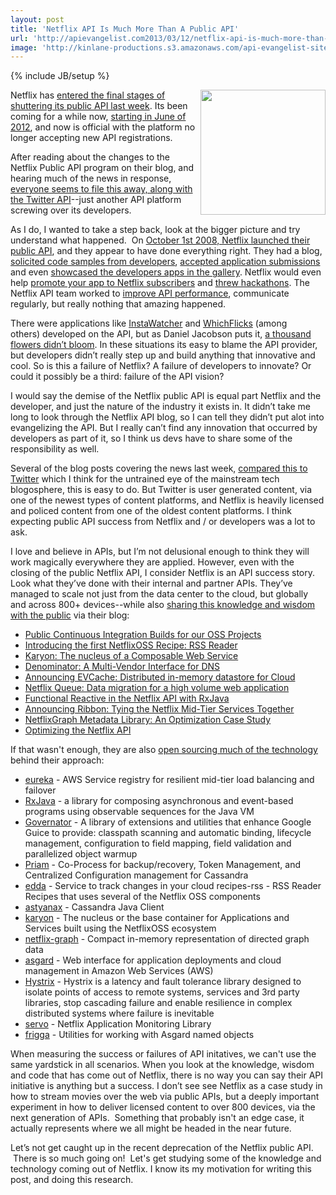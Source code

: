 ```yaml
---
layout: post
title: 'Netflix API Is Much More Than A Public API'
url: 'http://apievangelist.com2013/03/12/netflix-api-is-much-more-than-a-public-api/'
image: 'http://kinlane-productions.s3.amazonaws.com/api-evangelist-site/blog/netflix-square.png'
---
```

{% include JB/setup %}
<p>
     <img src=https://s3.amazonaws.com/kinlane-productions/api-evangelist/netflix/netflix-square.png  width=200 align=right />
</p>
<p>
     Netflix has <a href=http://developer.netflix.com/blog/read/Changes_to_the_Public_API_Program target=_blank>entered the final stages of shuttering its public API last week</a>. Its been coming for a while now, <a href=http://developer.netflix.com/blog/read/Upcoming_Changes_to_the_Netflix_API_Program target=_blank>starting in June of 2012</a>, and now is official with the platform no longer accepting new API registrations.
</p>
<p>
     After reading about the changes to the Netflix Public API program on their blog, and hearing much of the news in response, <a href=http://www.rethink-wireless.com/2013/03/11/netflix-public-api-program-retired.htm target=_blank>everyone seems to file this away, along with the Twitter API</a>--just another API platform screwing over its developers.
</p>
<p>
     As I do, I wanted to take a step back, look at the bigger picture and try understand what happened.  On <a href=http://readwrite.com/2008/09/30/netflix_api_launches_tomorrow target=_blank>October 1st 2008, Netflix launched their public API</a>, and they appear to have done everything right. They had a blog, <a href=http://developer.netflix.com/blog/read/Let_Us_Know_About_your_Libraries target=_blank>solicited code samples from developers</a>, <a href=http://developer.netflix.com/blog/read/App_Gallery_Open_for_Developer_Submissions target=_blank>accepted application submissions</a> and even <a href=http://developer.netflix.com/blog/read/Finding_nice_applications_via_the_Netflix_App_Gallery target=_blank>showcased the developers apps in the gallery</a>. Netflix would even help <a href=http://developer.netflix.com/blog/read/Promote_Your_App_to_Netflix_Subscribers target=_blank>promote your app to Netflix subscribers</a> and <a href=http://developer.netflix.com/blog/read/Untitled_1 target=_blank>threw hackathons</a>. The Netflix API team worked to <a href=http://developer.netflix.com/blog/read/API_Performance_Improvements target=_blank>improve API performance</a>, communicate regularly, but really nothing that amazing happened.
</p>
<p>
     There were applications like <a href=http://instantwatcher.com/ target=_blank>InstaWatcher</a> and <a href=http://www.whichflicks.com/ target=_blank>WhichFlicks</a> (among others) developed on the API, but as Daniel Jacobson puts it, <a href=http://www.slideshare.net/michaelhart2/api-strategy-evolution-at-netflix target=_blank>a thousand flowers didn’t bloom</a>. In these situations its easy to blame the API provider, but developers didn’t really step up and build anything that innovative and cool. So is this a failure of Netflix? A failure of developers to innovate? Or could it possibly be a third: failure of the API vision?
</p>
<p>
     I would say the demise of the Netflix public API is equal part Netflix and the developer, and just the nature of the industry it exists in. It didn’t take me long to look through the Netflix API blog, so I can tell they didn’t put alot into evangelizing the API. But I really can’t find any innovation that occurred by developers as part of it, so I think us devs have to share some of the responsibility as well.
</p>
<p>
     Several of the blog posts covering the news last week, <a href=http://www.engadget.com/2013/03/08/netflix-changes-its-current-api-program-by-ending-it-will-no/ target=_blank>compared this to Twitter</a> which I think for the untrained eye of the mainstream tech blogosphere, this is easy to do. But Twitter is user generated content, via one of the newest types of content platforms, and Netflix is heavily licensed and policed content from one of the oldest content platforms. I think expecting public API success from Netflix and / or developers was a lot to ask.
</p>
<p>
     I love and believe in APIs, but I’m not delusional enough to think they will work magically everywhere they are applied. However, even with the closing of the public Netflix API, I consider Netflix is an API success story. Look what they’ve done with their internal and partner APIs. They’ve managed to scale not just from the data center to the cloud, but globally and across 800+ devices--while also <a href=http://techblog.netflix.com/>sharing this knowledge and wisdom with the public</a> via their blog:
</p>
<ul class=mainlist>
     <li>
          <a href=http://techblog.netflix.com/2013/03/public-continuous-integration-builds.html>Public Continuous Integration Builds for our OSS Projects</a>
     </li>
     <li>
          <a href=http://techblog.netflix.com/2013/03/introducing-first-netflixoss-recipe-rss.html>Introducing the first NetflixOSS Recipe: RSS Reader</a>
     </li>
     <li>
          <a href=http://techblog.netflix.com/2013/03/karyon-nucleus-of-composable-web-service.html>Karyon: The nucleus of a Composable Web Service</a>
     </li>
     <li>
          <a href=http://techblog.netflix.com/2013/03/denominator-multi-vendor-interface-for.html>Denominator: A Multi-Vendor Interface for DNS</a>
     </li>
     <li>
          <a href=http://techblog.netflix.com/2013/02/announcing-evcache-distributed-in.html>Announcing EVCache: Distributed in-memory datastore for Cloud</a>
     </li>
     <li>
          <a href=http://techblog.netflix.com/2013/02/netflix-queue-data-migration-for-high.html>Netflix Queue: Data migration for a high volume web application</a>
     </li>
     <li>
          <a href=http://techblog.netflix.com/2013/02/rxjava-netflix-api.html>Functional Reactive in the Netflix API with RxJava</a>
     </li>
     <li>
          <a href=http://techblog.netflix.com/2013/01/announcing-ribbon-tying-netflix-mid.html>Announcing Ribbon: Tying the Netflix Mid-Tier Services Together</a>
     </li>
     <li>
          <a href=http://techblog.netflix.com/2013/01/netflixgraph-metadata-library_18.html>NetflixGraph Metadata Library: An Optimization Case Study</a>
     </li>
     <li>
          <a href=http://techblog.netflix.com/2013/01/optimizing-netflix-api.html>Optimizing the Netflix API</a>
     </li>
</ul>
<p>
     If that wasn't enough, they are also <a href=https://github.com/netflix>open sourcing much of the technology</a> behind their approach:
</p>
<ul class=mainlist>
     <li>
          <a href=https://github.com/Netflix/eureka>eureka</a> - AWS Service registry for resilient mid-tier load balancing and failover
     </li>
     <li>
          <a href=https://github.com/Netflix/RxJava>RxJava</a> - a library for composing asynchronous and event-based programs using observable sequences for the Java VM
     </li>
     <li>
          <a href=https://github.com/Netflix/governator>Governator</a> - A library of extensions and utilities that enhance Google Guice to provide: classpath scanning and automatic binding, lifecycle management, configuration to field mapping, field validation and parallelized object warmup
     </li>
     <li>
          <a href=https://github.com/Netflix/Priam>Priam</a> - Co-Process for backup/recovery, Token Management, and Centralized Configuration management for Cassandra
     </li>
     <li>
          <a href=https://github.com/Netflix/edda>edda</a> - Service to track changes in your cloud recipes-rss - RSS Reader Recipes that uses several of the Netflix OSS components
     </li>
     <li>
          <a href=https://github.com/Netflix/astyanax>astyanax</a> - Cassandra Java Client
     </li>
     <li>
          <a href=https://github.com/Netflix/karyon>karyon</a> - The nucleus or the base container for Applications and Services built using the NetflixOSS ecosystem
     </li>
     <li>
          <a href=https://github.com/Netflix/netflix-graph>netflix-graph</a> - Compact in-memory representation of directed graph data
     </li>
     <li>
          <a href=https://github.com/Netflix/asgard>asgard</a> - Web interface for application deployments and cloud management in Amazon Web Services (AWS)
     </li>
     <li>
          <a href=https://github.com/Netflix/Hystrix>Hystrix</a> - Hystrix is a latency and fault tolerance library designed to isolate points of access to remote systems, services and 3rd party libraries, stop cascading failure and enable resilience in complex distributed systems where failure is inevitable
     </li>
     <li>
          <a href=https://github.com/Netflix/servo>servo</a> - Netflix Application Monitoring Library
     </li>
     <li>
          <a href=https://github.com/Netflix/frigga>frigga</a> - Utilities for working with Asgard named objects
     </li>
</ul>
<p>
     When measuring the success or failures of API initatives, we can't use the same yardstick in all scenarios. When you look at the knowledge, wisdom and code that has come out of Netflix, there is no way you can say their API initiative is anything but a success. I don’t see see Netflix as a case study in how to stream movies over the web via public APIs, but a deeply important experiment in how to deliver licensed content to over 800 devices, via the next generation of APIs.  Something that probably isn't an edge case, it actually represents where we all might be headed in the near future.
</p>
<p>
     Let’s not get caught up in the recent deprecation of the Netflix public API.  There is so much going on!  Let's get studying some of the knowledge and technology coming out of Netflix. I know its my motivation for writing this post, and doing this research.
</p>
